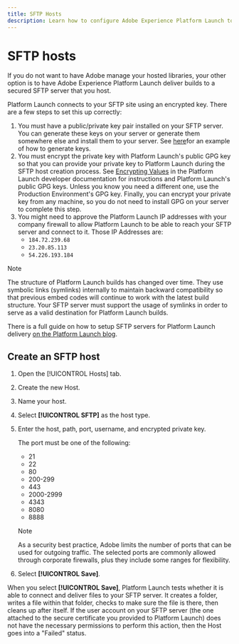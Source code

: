 ```yaml
---
title: SFTP Hosts
description: Learn how to configure Adobe Experience Platform Launch to deliver library builds to a secured, self-hosted SFTP server.
---
```


# SFTP hosts

If you do not want to have Adobe manage your hosted libraries, your other option is to have Adobe Experience Platform Launch deliver builds to a secured SFTP server that you host.

Platform Launch connects to your SFTP site using an encrypted key. There are a few steps to set this up correctly:

1. You must have a public/private key pair installed on your SFTP server.  You can generate these keys on your server or generate them somewhere else and install them to your server.  See [here](https://help.github.com/articles/generating-a-new-ssh-key-and-adding-it-to-the-ssh-agent/#generating-a-new-ssh-key)for an example of how to generate keys.
1. You must encrypt the private key with Platform Launch's public GPG key so that you can provide your private key to Platform Launch during the SFTP host creation process.  See [Encrypting Values](https://developer.adobelaunch.com/api/guides/encrypting_values/) in the Platform Launch developer documentation for instructions and Platform Launch's public GPG keys.  Unless you know you need a different one, use the Production Environment's GPG key.  Finally, you can encrypt your private key from any  machine, so you do not need to install GPG on your server to complete this step.
1. You might need to approve the Platform Launch IP addresses with your company firewall to allow Platform Launch to be able to reach your SFTP server and connect to it.  Those IP Addresses are:
   * `184.72.239.68`
   * `23.20.85.113`
   * `54.226.193.184`

>[!NOTE]
>
>The structure of Platform Launch builds has changed over time.  They use symbolic links (symlinks) internally to maintain backward compatibility so that previous embed codes will continue to work with the latest build structure.  Your SFTP server must support the usage of symlinks in order to serve as a valid destination for Platform Launch builds.

There is a full guide on how to setup SFTP servers for Platform Launch delivery [on the Platform Launch blog](https://medium.com/launch-by-adobe/configuring-an-sftp-server-for-use-with-adobe-launch-bc626027e5a6).

## Create an SFTP host

1. Open the [!UICONTROL Hosts] tab.
1. Create the new Host.
1. Name your host.
1. Select **[!UICONTROL SFTP]** as the host type.
1. Enter the host, path, port, username, and encrypted private key.

   The port must be one of the following:

   * 21
   * 22
   * 80
   * 200-299
   * 443
   * 2000-2999
   * 4343
   * 8080
   * 8888
   
   >[!NOTE]
   >
   >As a security best practice, Adobe limits the number of ports that can be used for outgoing traffic. The selected ports are commonly allowed through corporate firewalls, plus they include some ranges for flexibility.

1. Select **[!UICONTROL Save]**.

When you select **[!UICONTROL Save]**, Platform Launch tests whether it is able to connect and deliver files to your SFTP server. It creates a folder, writes a file within that folder, checks to make sure the file is there, then cleans up after itself. If the user account on your SFTP server (the one attached to the secure certificate you provided to Platform Launch) does not have the necessary permissions to perform this action, then the Host goes into a "Failed" status.
